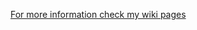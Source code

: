 [For more information check my wiki pages](https://6-digit-7-segment-arduino.readthedocs.org "Learn how to use this library")
